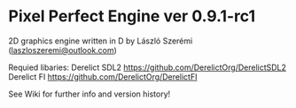 # Pixel Perfect Engine ver 0.9.1-rc1
2D graphics engine written in D by László Szerémi (laszloszeremi@outlook.com)

Requied libaries:
Derelict SDL2		https://github.com/DerelictOrg/DerelictSDL2
Derelict FI     https://github.com/DerelictOrg/DerelictFI

See Wiki for further info and version history!
